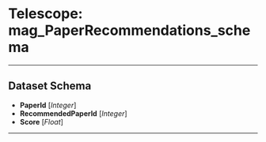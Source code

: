 # Telescope: mag_PaperRecommendations_schema
- - - 
## Dataset Schema

+ **PaperId** [*Integer*]
+ **RecommendedPaperId** [*Integer*]
+ **Score** [*Float*]
- - - 
